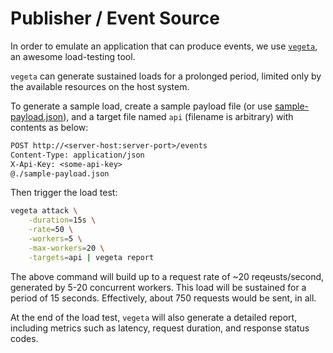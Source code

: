 # Publisher / Event Source

In order to emulate an application that can produce events, we use
[`vegeta`](https://github.com/tsenart/vegeta), an awesome load-testing
tool.

`vegeta` can generate sustained loads for a prolonged period, limited only
by the available resources on the host system.

To generate a sample load, create a sample payload file (or use
[sample-payload.json](./sample-payload.json)), and a target file named
`api` (filename is arbitrary) with contents as below:

```txt
POST http://<server-host:server-port>/events
Content-Type: application/json
X-Api-Key: <some-api-key>
@./sample-payload.json
```

Then trigger the load test:

```sh
vegeta attack \
    -duration=15s \
    -rate=50 \
    -workers=5 \
    -max-workers=20 \
    -targets=api | vegeta report
```

The above command will build up to a request rate of ~20 reqeusts/second, generated
by 5-20 concurrent workers. This load will be sustained for a period of 15 seconds.
Effectively, about 750 requests would be sent, in all.

At the end of the load test, `vegeta` will also generate a detailed report,
including metrics such as latency, request duration, and response status codes.
